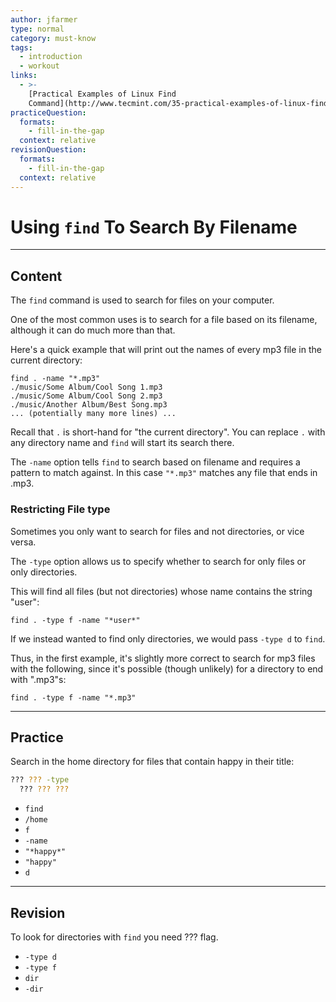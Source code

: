 ```yaml
---
author: jfarmer
type: normal
category: must-know
tags:
  - introduction
  - workout
links:
  - >-
    [Practical Examples of Linux Find
    Command](http://www.tecmint.com/35-practical-examples-of-linux-find-command/){website}
practiceQuestion:
  formats:
    - fill-in-the-gap
  context: relative
revisionQuestion:
  formats:
    - fill-in-the-gap
  context: relative
---
```


# Using `find` To Search By Filename


---

## Content

The `find` command is used to search for files on your computer.

One of the most common uses is to search for a file based on its filename, although it can do much more than that.

Here's a quick example that will print out the names of every mp3 file in the current directory:

```shell
find . -name "*.mp3"
./music/Some Album/Cool Song 1.mp3
./music/Some Album/Cool Song 2.mp3
./music/Another Album/Best Song.mp3
... (potentially many more lines) ...
```

Recall that `.` is short-hand for "the current directory".  You can replace `.` with any directory name and `find` will start its search there.

The `-name` option tells `find` to search based on filename and requires a pattern to match against.  In this case `"*.mp3"` matches any file that ends in .mp3.

### Restricting File type

Sometimes you only want to search for files and not directories, or vice versa.

The `-type` option allows us to specify whether to search for only files or only directories.

This will find all files (but not directories) whose name contains the string "user":

```shell
find . -type f -name "*user*"
```

If we instead wanted to find only directories, we would pass `-type d` to `find`.

Thus, in the first example, it's slightly more correct to search for mp3 files with the following, since it's possible (though unlikely) for a directory to end with ".mp3"s:

```shell
find . -type f -name "*.mp3"
```


---

## Practice

Search in the home directory for files that contain happy in their title: 

```bash
??? ??? -type
  ??? ??? ???
```

- `find`
- `/home`
- `f`
- `-name`
- `"*happy*"`
- `"happy"`
- `d`


---

## Revision

To look for directories with `find` you need ??? flag.

- `-type d`
- `-type f`
- `dir`
- `-dir`
